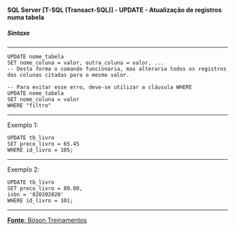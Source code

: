 #### SQL Server [T-SQL (Transact-SQL)] - UPDATE - Atualização de registros numa tabela

##### Sintaxe
---
	
	UPDATE nome_tabela
	SET nome_coluna = valor, outra_coluna = valor, ...
	-- Desta forma o comando funcionaria, mas alteraria todos os registros das colunas citadas para o mesmo valor.
	
	-- Para evitar esse erro, deve-se utilizar a cláusula WHERE
	UPDATE nome_tabela
	SET nome_coluna = valor
	WHERE "filtro"
	
---
Exemplo 1:

	UPDATE tb_livro
	SET preco_livro = 65.45
	WHERE id_livro = 105;

		
---
Exemplo 2:

	UPDATE tb_livro
	SET preco_livro = 80.00,
	isbn = '020202020'
	WHERE id_livro = 101;

---

[**Fonte**: Bóson Treinamentos](https://youtube.com/playlist?list=PLucm8g_ezqNqI5cW3alteV5olcMCcHYRK&si=iTJ-F9uZb8Eff3QA)